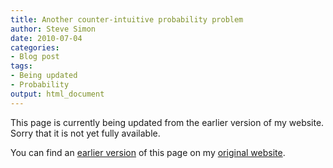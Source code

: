 ```yaml
---
title: Another counter-intuitive probability problem
author: Steve Simon
date: 2010-07-04
categories:
- Blog post
tags:
- Being updated
- Probability
output: html_document
---
```


This page is currently being updated from the earlier version of my website. Sorry that it is not yet fully available.

<!---More--->

You can find an [earlier version][sim1] of this page on my [original website][sim2].

[sim1]: http://www.pmean.com/10/Counterintuitive.html
[sim2]: http://www.pmean.com/original_site.html
